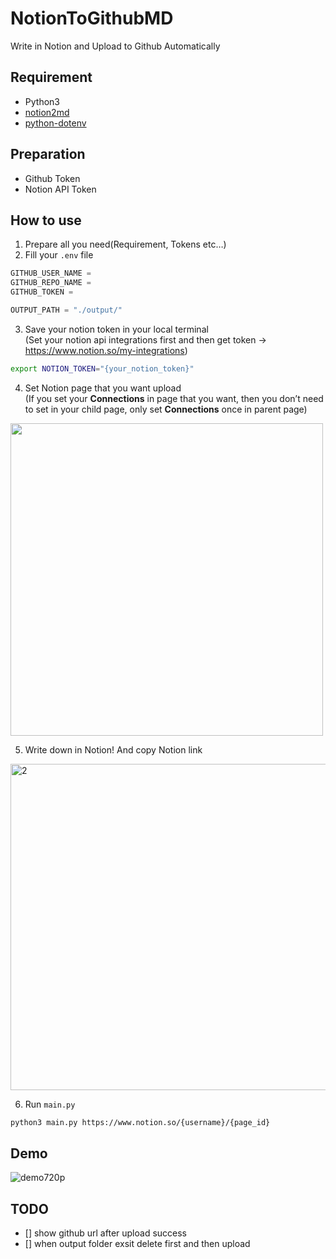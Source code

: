# NotionToGithubMD
Write in Notion and Upload to Github Automatically

## Requirement

- Python3
- [notion2md](https://github.com/echo724/notion2md)
- [python-dotenv](https://pypi.org/project/python-dotenv/)

## Preparation

- Github Token
- Notion API Token

## How to use

1. Prepare all you need(Requirement, Tokens etc…)
2. Fill your `.env` file

```swift
GITHUB_USER_NAME = 
GITHUB_REPO_NAME = 
GITHUB_TOKEN = 

OUTPUT_PATH = "./output/"
```

3. Save your notion token in your local terminal<br>
(Set your notion api integrations first and then get token → https://www.notion.so/my-integrations)

```bash
export NOTION_TOKEN="{your_notion_token}"
```

4. Set Notion page that you want upload<br>
(If you set your **Connections** in page that you want, then you don’t need to set in your child page, only set **Connections** once in parent page)
<img width="500" src="https://github.com/stevenkim18/NotionToGithubMD/assets/35272802/04c64d01-5e08-425f-a452-d620021eb8f2">

5. Write down in Notion! And copy Notion link

<img width="522" alt="2" src="https://github.com/stevenkim18/NotionToGithubMD/assets/35272802/65dd3463-fa5b-404d-9d68-9a510ea0f791">

6. Run `main.py`
```bash
python3 main.py https://www.notion.so/{username}/{page_id}
```

## Demo
![demo720p](https://github.com/stevenkim18/NotionToGithubMD/assets/35272802/d53ee9d8-ee60-4a09-8684-9f9e8ecd6f42)

## TODO
- [] show github url after upload success
- [] when output folder exsit delete first and then upload

